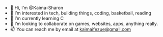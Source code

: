 - 👋 Hi, I’m @Kaima-Sharon
- 👀 I’m interested in tech, building things, coding, basketball, reading
- 🌱 I’m currently learning C
- 💞️ I’m looking to collaborate on games, websites, apps, anything really.
- 📫 You can reach me by email at kaimaifezue@gmail.com

<!---
Kaima-Sharon/Kaima-Sharon is a ✨ special ✨ repository because its `README.md` (this file) appears on your GitHub profile.
You can click the Preview link to take a look at your changes.
--->
